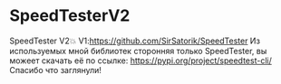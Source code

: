# SpeedTesterV2
SpeedTester V2💥 V1:https://github.com/SirSatorik/SpeedTester
Из используемых мной библиотек сторонняя только SpeedTester, вы можеет скачать её по ссылке: https://pypi.org/project/speedtest-cli/
Спасибо что заглянули!
